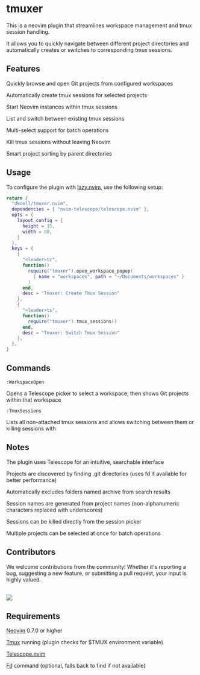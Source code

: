 # tmuxer

This is a neovim plugin that streamlines workspace management and tmux session handling.

It allows you to quickly navigate between different project directories and automatically creates or switches to corresponding tmux sessions.

## Features

Quickly browse and open Git projects from configured workspaces

Automatically create tmux sessions for selected projects

Start Neovim instances within tmux sessions

List and switch between existing tmux sessions

Multi-select support for batch operations

Kill tmux sessions without leaving Neovim

Smart project sorting by parent directories

## Usage

To configure the plugin with [lazy.nvim](https://github.com/folke/lazy.nvim), use the following setup:

```lua
return {
  "dkooll/tmuxer.nvim",
  dependencies = { "nvim-telescope/telescope.nvim" },
  opts = {
    layout_config = {
      height = 15,
      width = 80,
    }
  },
  keys = {
    {
      "<leader>tc",
      function()
        require("tmuxer").open_workspace_popup(
          { name = "workspaces", path = "~/Documents/workspaces" }
        )
      end,
      desc = "Tmuxer: Create Tmux Session"
    },
    {
      "<leader>ts",
      function()
        require("tmuxer").tmux_sessions()
      end,
      desc = "Tmuxer: Switch Tmux Session"
    },
  },
}
```

## Commands

`:WorkspaceOpen`

Opens a Telescope picker to select a workspace, then shows Git projects within that workspace

`:TmuxSessions`

Lists all non-attached tmux sessions and allows switching between them or killing sessions with <C-d>

## Notes

The plugin uses Telescope for an intuitive, searchable interface

Projects are discovered by finding .git directories (uses fd if available for better performance)

Automatically excludes folders named archive from search results

Session names are generated from project names (non-alphanumeric characters replaced with underscores)

Sessions can be killed directly from the session picker

Multiple projects can be selected at once for batch operations

## Contributors

We welcome contributions from the community! Whether it's reporting a bug, suggesting a new feature, or submitting a pull request, your input is highly valued. <br><br>

<a href="https://github.com/dkooll/tmuxer.nvim/graphs/contributors">
  <img src="https://contrib.rocks/image?repo=dkooll/tmuxer.nvim" />
</a>

## Requirements

[Neovim](https://neovim.io/) 0.7.0 or higher

[Tmux](https://github.com/tmux) running (plugin checks for $TMUX environment variable)

[Telescope.nvim](https://github.com/nvim-telescope/telescope.nvim)

[Fd](https://github.com/sharkdp/fd) command (optional, falls back to find if not available)
